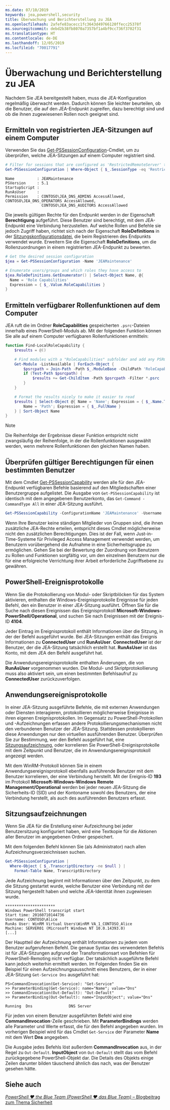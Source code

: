```yaml
---
ms.date: 07/10/2019
keywords: jea,powershell,security
title: Überwachung und Berichterstellung zu JEA
ms.openlocfilehash: 2afefe83acecc1fc3643d49766120ffecc25378f
ms.sourcegitcommit: debd2b38fb8070a7357bf1a4bf9cc736f3702f31
ms.translationtype: HT
ms.contentlocale: de-DE
ms.lasthandoff: 12/05/2019
ms.locfileid: "70017791"
---
```

# <a name="auditing-and-reporting-on-jea"></a>Überwachung und Berichterstellung zu JEA

Nachdem Sie JEA bereitgestellt haben, muss die JEA-Konfiguration regelmäßig überwacht werden. Dadurch können Sie leichter beurteilen, ob die Benutzer, die auf den JEA-Endpunkt zugreifen, dazu berechtigt sind und ob die ihnen zugewiesenen Rollen noch geeignet sind.

## <a name="find-registered-jea-sessions-on-a-machine"></a>Ermitteln von registrierten JEA-Sitzungen auf einem Computer

Verwenden Sie das [Get-PSSessionConfiguration](/powershell/module/microsoft.powershell.core/get-pssessionconfiguration)-Cmdlet, um zu überprüfen, welche JEA-Sitzungen auf einem Computer registriert sind.

```powershell
# Filter for sessions that are configured as 'RestrictedRemoteServer' to find JEA-like session configurations
Get-PSSessionConfiguration | Where-Object { $_.SessionType -eq 'RestrictedRemoteServer' }
```

```Output
Name          : JEAMaintenance
PSVersion     : 5.1
StartupScript :
RunAsUser     :
Permission    : CONTOSO\JEA_DNS_ADMINS AccessAllowed, CONTOSO\JEA_DNS_OPERATORS AccessAllowed,
                CONTOSO\JEA_DNS_AUDITORS AccessAllowed
```

Die jeweils gültigen Rechte für den Endpunkt werden in der Eigenschaft **Berechtigung** aufgeführt. Diese Benutzer sind berechtigt, mit dem JEA-Endpunkt eine Verbindung herzustellen. Auf welche Rollen und Befehle sie jedoch Zugriff haben, richtet sich nach der Eigenschaft **RoleDefinitions** in der [Sitzungskonfigurationsdatei](session-configurations.md), die beim Registrieren des Endpunkts verwendet wurde. Erweitern Sie die Eigenschaft **RoleDefinitions**, um die Rollenzuordnungen in einem registrierten JEA-Endpunkt zu bewerten.

```powershell
# Get the desired session configuration
$jea = Get-PSSessionConfiguration -Name 'JEAMaintenance'

# Enumerate users/groups and which roles they have access to
$jea.RoleDefinitions.GetEnumerator() | Select-Object Name, @{
  Name = 'Role Capabilities'
  Expression = { $_.Value.RoleCapabilities }
}
```

## <a name="find-available-role-capabilities-on-the-machine"></a>Ermitteln verfügbarer Rollenfunktionen auf dem Computer

JEA ruft die im Ordner **RoleCapabilities** gespeicherten `.psrc`-Dateien innerhalb eines PowerShell-Moduls ab. Mit der folgenden Funktion können Sie alle auf einem Computer verfügbaren Rollenfunktionen ermitteln:

```powershell
function Find-LocalRoleCapability {
    $results = @()

    # Find modules with a "RoleCapabilities" subfolder and add any PSRC files to the result set
    Get-Module -ListAvailable | ForEach-Object {
        $psrcpath = Join-Path -Path $_.ModuleBase -ChildPath 'RoleCapabilities'
        if (Test-Path $psrcpath) {
            $results += Get-ChildItem -Path $psrcpath -Filter *.psrc
        }
    }

    # Format the results nicely to make it easier to read
    $results | Select-Object @{ Name = 'Name'; Expression = { $_.Name.TrimEnd('.psrc') }}, @{
        Name = 'Path'; Expression = { $_.FullName }
    } | Sort-Object Name
}
```

> [!NOTE]
> Die Reihenfolge der Ergebnisse dieser Funktion entspricht nicht zwangsläufig der Reihenfolge, in der die Rollenfunktionen ausgewählt werden, wenn mehrere Rollenfunktionen den gleichen Namen haben.

## <a name="check-effective-rights-for-a-specific-user"></a>Überprüfen gültiger Berechtigungen für einen bestimmten Benutzer

Mit dem Cmdlet [Get-PSSessionCapability](/powershell/module/microsoft.powershell.core/Get-PSSessionCapability) werden alle für den JEA-Endpunkt verfügbaren Befehle basierend auf den Mitgliedschaften einer Benutzergruppe aufgelistet.
Die Ausgabe von `Get-PSSessionCapability` ist identisch mit dem angegebenen Benutzerkonto, das `Get-Command -CommandType All` in einer JEA-Sitzung ausführt.

```powershell
Get-PSSessionCapability -ConfigurationName 'JEAMaintenance' -Username 'CONTOSO\Alice'
```

Wenn Ihre Benutzer keine ständigen Mitglieder von Gruppen sind, die ihnen zusätzliche JEA-Rechte erteilen, entspricht dieses Cmdlet möglicherweise nicht den zusätzlichen Berechtigungen. Dies ist der Fall, wenn Just-in-Time-Systeme für Privileged Access Management verwendet werden, um Benutzern vorübergehend die Aufnahme in eine Sicherheitsgruppe zu ermöglichen. Gehen Sie bei der Bewertung der Zuordnung von Benutzern zu Rollen und Funktionen sorgfältig vor, um den einzelnen Benutzern nur die für eine erfolgreiche Verrichtung ihrer Arbeit erforderliche Zugriffsebene zu gewähren.

## <a name="powershell-event-logs"></a>PowerShell-Ereignisprotokolle

Wenn Sie die Protokollierung von Modul- oder Skriptblöcken für das System aktivieren, enthalten die Windows-Ereignisprotokolle Ereignisse für jeden Befehl, den ein Benutzer in einer JEA-Sitzung ausführt. Öffnen Sie für die Suche nach diesen Ereignissen das Ereignisprotokoll **Microsoft-Windows-PowerShell/Operational**, und suchen Sie nach Ereignissen mit der Ereignis-ID **4104**.

Jeder Eintrag im Ereignisprotokoll enthält Informationen über die Sitzung, in der der Befehl ausgeführt wurde. Bei JEA-Sitzungen enthält das Ereignis Informationen zu **ConnectedUser** und **RunAsUser**. **ConnectedUser** ist der Benutzer, der die JEA-Sitzung tatsächlich erstellt hat. **RunAsUser** ist das Konto, mit dem JEA den Befehl ausgeführt hat.

Die Anwendungsereignisprotokolle enthalten Änderungen, die von **RunAsUser** vorgenommen wurden. Die Modul- und Skriptprotokollierung muss also aktiviert sein, um einen bestimmten Befehlsaufruf zu **ConnectedUser** zurückzuverfolgen.

## <a name="application-event-logs"></a>Anwendungsereignisprotokolle

In einer JEA-Sitzung ausgeführte Befehle, die mit externen Anwendungen oder Diensten interagieren, protokollieren möglicherweise Ereignisse in ihren eigenen Ereignisprotokollen. Im Gegensatz zu PowerShell-Protokollen und -Aufzeichnungen erfassen andere Protokollierungsmechanismen nicht den verbundenen Benutzer der JEA-Sitzung. Stattdessen protokollieren diese Anwendungen nur den virtuellen ausführenden Benutzer.
Überprüfen Sie zur Bestimmung, wer den Befehl ausgeführt hat, eine [Sitzungsaufzeichnung](#session-transcripts), oder korrelieren Sie PowerShell-Ereignisprotokolle mit dem Zeitpunkt und Benutzer, die im Anwendungsereignisprotokoll angezeigt werden.

Mit dem WinRM-Protokoll können Sie in einem Anwendungsereignisprotokoll ebenfalls ausführende Benutzer mit dem Benutzer korrelieren, der eine Verbindung herstellt. Mit der Ereignis-ID **193** im Protokoll **Microsoft-Windows-Windows Remote Management/Operational** werden bei jeder neuen JEA-Sitzung die Sicherheits-ID (SID) und der Kontoname sowohl des Benutzers, der eine Verbindung herstellt, als auch des ausführenden Benutzers erfasst.

## <a name="session-transcripts"></a>Sitzungsaufzeichnungen

Wenn Sie JEA für die Erstellung einer Aufzeichnung bei jeder Benutzersitzung konfiguriert haben, wird eine Textkopie für die Aktionen aller Benutzer im angegebenen Ordner gespeichert.

Mit dem folgenden Befehl können Sie (als Administrator) nach allen Aufzeichnungsverzeichnissen suchen.

```powershell
Get-PSSessionConfiguration |
  Where-Object { $_.TranscriptDirectory -ne $null } |
    Format-Table Name, TranscriptDirectory
```

Jede Aufzeichnung beginnt mit Informationen über den Zeitpunkt, zu dem die Sitzung gestartet wurde, welche Benutzer eine Verbindung mit der Sitzung hergestellt haben und welche JEA-Identität ihnen zugewiesen wurde.

```
**********************
Windows PowerShell transcript start
Start time: 20160710144736
Username: CONTOSO\Alice
RunAs User: WinRM Virtual Users\WinRM VA_1_CONTOSO_Alice
Machine: SERVER01 (Microsoft Windows NT 10.0.14393.0)
[...]
```

Der Hauptteil der Aufzeichnung enthält Informationen zu jedem vom Benutzer aufgerufenen Befehl. Die genaue Syntax des verwendeten Befehls ist für JEA-Sitzungen aufgrund der Transformationsart von Befehlen für PowerShell-Remoting nicht verfügbar. Der tatsächlich ausgeführte Befehl kann jedoch weiterhin ermittelt werden. Im Folgenden finden Sie ein Beispiel für einen Aufzeichnungsausschnitt eines Benutzers, der in einer JEA-Sitzung `Get-Service Dns` ausgeführt hat:

```
PS>CommandInvocation(Get-Service): "Get-Service"
>> ParameterBinding(Get-Service): name="Name"; value="Dns"
>> CommandInvocation(Out-Default): "Out-Default"
>> ParameterBinding(Out-Default): name="InputObject"; value="Dns"

Running  Dns                DNS Server
```

Für jeden von einem Benutzer ausgeführten Befehl wird eine **CommandInvocation**-Zeile geschrieben. Mit **ParameterBindings** werden alle Parameter und Werte erfasst, die für den Befehl angegeben wurden. Im vorherigen Beispiel wird für das Cmdlet `Get-Service` der Parameter **Name** mit dem Wert **Dns** angegeben.

Die Ausgabe jedes Befehls löst außerdem **CommandInvocation** aus, in der Regel zu `Out-Default`. **InputObject** von `Out-Default` stellt das vom Befehl zurückgegebene PowerShell-Objekt dar. Die Details des Objekts einige Zeilen darunter bilden täuschend ähnlich das nach, was der Benutzer gesehen hätte.

## <a name="see-also"></a>Siehe auch

[*PowerShell ♥ the Blue Team (PowerShell ♥ das Blue Team)* – Blogbeitrag zum Thema Sicherheit](https://devblogs.microsoft.com/powershell/powershell-the-blue-team/)
